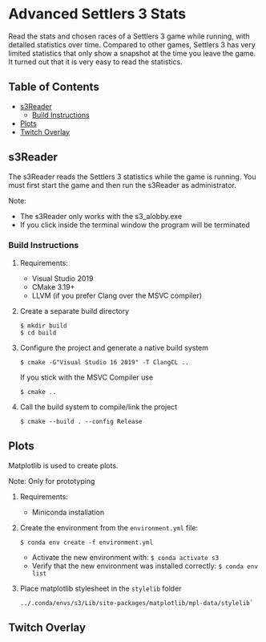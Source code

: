 # Advanced Settlers 3 Stats
Read the stats and chosen races of a Settlers 3 game while running, with detailed statistics over time. Compared to other games, Settlers 3 has very limited statistics that only show a snapshot at the time you leave the game. It turned out that it is very easy to read the statistics. 

## Table of Contents

- [s3Reader](#s3reader)
  * [Build Instructions](build-instructions)
- [Plots](#plots)
- [Twitch Overlay](#twitch-overlay)

## s3Reader

The s3Reader reads the Settlers 3 statistics while the game is running. You must first start the game and then run the s3Reader as administrator. 

Note: 

- The s3Reader only works with the s3_alobby.exe 
- If you click inside the terminal window the program will be terminated

### Build Instructions

1. Requirements:

   - Visual Studio 2019
   - CMake 3.19+
   - LLVM (if you prefer Clang over the MSVC compiler)

2. Create a separate build directory

   ```shell
   $ mkdir build
   $ cd build
   ```

3.  Configure the project and generate a native build system
   
    ```shell
    $ cmake -G"Visual Studio 16 2019" -T ClangCL ..
    ```
    If you stick with the MSVC Compiler use
    ```shell
    $ cmake ..
    ```

4. Call the build system to compile/link the project

    ```shell
    $ cmake --build . --config Release
    ```

## Plots

Matplotlib is used to create plots. 

Note: Only for prototyping

1. Requirements:

   - Miniconda installation

2. Create the environment from the `environment.yml` file: 
   ```shell
   $ conda env create -f environment.yml
   ```
   - Activate the new environment with: `$ conda activate s3`
   - Verify that the new environment was installed correctly: `$ conda env list`

3. Place matplotlib stylesheet in the `stylelib` folder 
   ```
   ../.conda/envs/s3/Lib/site-packages/matplotlib/mpl-data/stylelib`
   ```

## Twitch Overlay

